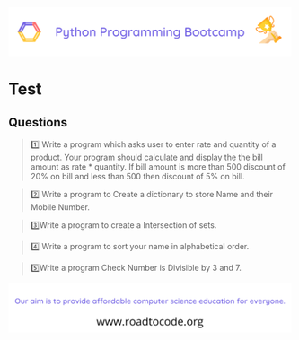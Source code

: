 <!-- HEADER -->
<p align="center">
  <img  src="./../assets/header.png" />
</p>

# Test

## Questions

>1️⃣ Write a program which asks user to enter rate and quantity of a product. Your program should calculate and display the the bill amount as rate * quantity. If bill amount is more than 500 discount of 20% on bill and less than 500 then discount of 5% on bill.

>2️⃣ Write a program to Create a dictionary to store Name and their Mobile Number.

>3️⃣Write a program to create a Intersection of sets.

>4️⃣ Write a program to sort your name in alphabetical order.

>5️⃣Write a program Check Number is Divisible by 3 and 7.


<!-- FOOTER -->
<p align="center">
  <img  src="./../assets/footer.png" />
</p